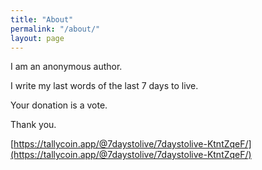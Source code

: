 ```yaml
---
title: "About"
permalink: "/about/"
layout: page
---
```


I am an anonymous author.

I write my last words of the last 7 days to live.

Your donation is a vote.

Thank you.

[https://tallycoin.app/@7daystolive/7daystolive-KtntZqeF/](https://tallycoin.app/@7daystolive/7daystolive-KtntZqeF/)